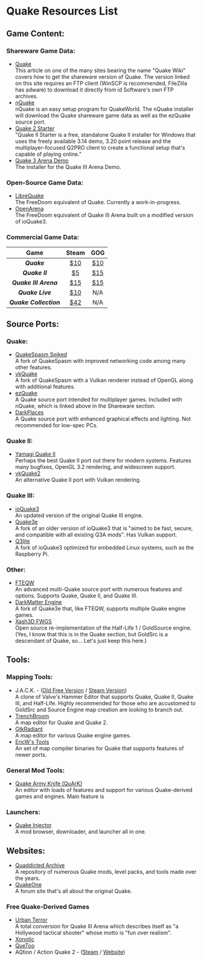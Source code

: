 # Quake Resources List

## Game Content:

### Shareware Game Data:
* [Quake](quake1_shareware_pak0.7z)  
    This article on one of the many sites bearing the name "Quake Wiki" covers how to get the shareware version of Quake. The version linked on this site requires an FTP client (WinSCP is recommended, FileZilla has adware) to download it directly from id Software's own FTP archives.
* [nQuake](http://nquake.com)  
    nQuake is an easy setup program for QuakeWorld. The nQuake installer will download the Quake shareware game data as well as the ezQuake source port.
* [Quake 2 Starter](http://q2s.tastyspleen.net/)  
    "Quake II Starter is a free, standalone Quake II installer for Windows that uses the freely available 3.14 demo, 3.20 point release and the multiplayer-focused Q2PRO client to create a functional setup that's capable of playing online."
* [Quake 3 Arena Demo](Q3ADemo.7z)  
    The installer for the Quake III Arena Demo.

### Open-Source Game Data:
* [LibreQuake](http://github.com/MissLav/LibreQuake)  
    The FreeDoom equivalent of Quake. Currently a work-in-progress.
* [OpenArena](http://openarena.ws)  
    The FreeDoom equivalent of Quake III Arena built on a modified version of ioQuake3.

### Commercial Game Data:
| Game                   | Steam                                       | GOG                                           |
|:----------------------:|:-------------------------------------------:|:---------------------------------------------:|
| **_Quake_**            | [$10](http://steampowered.com/app/2310)     | [$10](http://gog.com/game/quake_the_offering) |
| **_Quake II_**         | [$5](http://steampowered.com/app/2320)      | [$15](http://gog.com/game/quake_ii_quad_damage)           |
| **_Quake III Arena_**  | [$15](http://steampowered.com/app/2200)     | [$15](http://gog.com/game/quake_iii_arena)    |
| **_Quake Live_**       | [$10](http://steampowered.com/app/282440)   | N/A                                           |
| **_Quake Collection_** | [$42](http://steampowered.com/bundle/27500) | N/A                                           |

## Source Ports:

### Quake:
* [QuakeSpasm Spiked](http://fte.triptohell.info/moodles/qss)  
    A fork of QuakeSpasm with improved networking code among many other features.
* [vkQuake](http://github.com/Novum/vkQuake)  
    A fork of QuakeSpasm with a Vulkan renderer instead of OpenGL along with additional features.
* [ezQuake](http://ezquake.com)  
    A Quake source port intended for multiplayer games. Included with nQuake, which is linked above in the Shareware section.
* [DarkPlaces](http://icculus.org/twilight/darkplaces)  
    A Quake source port with enhanced graphical effects and lighting. Not recommended for low-spec PCs.

### Quake II:
* [Yamagi Quake II](http://yamagi.org/quake2)  
    Perhaps the best Quake II port out there for modern systems. Features many bugfixes, OpenGL 3.2 rendering, and widescreen support.
* [vkQuake2](http://github.com/kondrak/vkQuake2)  
    An alternative Quake II port with Vulkan rendering.

### Quake III:
* [ioQuake3](http://ioquake3.org)  
    An updated version of the original Quake III engine.
* [Quake3e](http://github.com/ec-/Quake3e)  
    A fork of an older version of ioQuake3 that is "aimed to be fast, secure, and compatible with all existing Q3A mods". Has Vulkan support.
* [Q3lite](http://github.com/cdev-tux/q3lite)  
    A fork of ioQuake3 optimized for embedded Linux systems, such as the Raspberry Pi.

### Other:
* [FTEQW](http://fte.triptohell.info/)  
    An advanced multi-Quake source port with numerous features and options. Supports Quake, Quake II, and Quake III.
* [DarkMatter Engine](http://github.com/themuffinator/dm-engine)  
    A fork of Quake3e that, like FTEQW, supports multiple Quake engine games.
* [Xash3D FWGS](http://github.com/FWGS/xash3d-fwgs)  
    Open source re-implementation of the Half-Life 1 / GoldSource engine. (Yes, I know that this is in the Quake section, but GoldSrc is a descendant of Quake, so... Let's just keep this here.)

## Tools:

### Mapping Tools:
* J.A.C.K. - ([Old Free Version](http://jack.hlfx.ru) / [Steam Version](http://steampowered.com/app/496450))  
    A clone of Valve's Hammer Editor that supports Quake, Quake II, Quake III, and Half-Life. Highly recommended for those who are accustomed to GoldSrc and Source Engine map creation are looking to branch out.
* [TrenchBroom](http://trenchbroom.github.io)  
    A map editor for Quake and Quake 2.
* [GtkRadiant](http://icculus.org/gtkradiant)  
    A map editor for various Quake engine games.
* [EricW's Tools](http://github.com/ericwa/ericw-tools)  
    An set of map compiler binaries for Quake that supports features of newer ports.

### General Mod Tools:
* [Quake Army Knife (QuArK)](http://quark.sourceforge.io)  
    An editor with loads of features and support for various Quake-derived games and engines. Main feature is

### Launchers:
* [Quake Injector](http://quaddicted.com/tools/quake_injector)  
    A mod browser, downloader, and launcher all in one.

## Websites:
* [Quaddicted Archive](http://quaddicted.com/archives/)  
    A repository of numerous Quake mods, level packs, and tools made over the years.
* [QuakeOne](http://quakeone.com)  
    A forum site that's all about the original Quake.

### Free Quake-Derived Games
* [Urban Terror](http://urbanterror.info)  
    A total conversion for Quake III Arena which describes itself as "a Hollywood tactical shooter" whose motto is "fun over realism".
* [Xonotic](http://xonotic.org)  
* [QueToo](http://quetoo.org)  
* AQtion / Action Quake 2 - ([Steam](http://steampowered.com/app/1978800) / [Website](http://q2online.net))  
